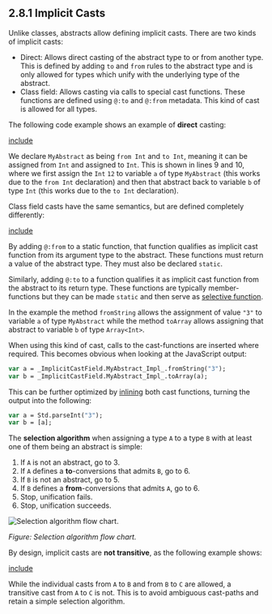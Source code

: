 ## 2.8.1 Implicit Casts

Unlike classes, abstracts allow defining implicit casts. There are two kinds of implicit casts:

* Direct: Allows direct casting of the abstract type to or from another type. This is defined by adding `to` and `from` rules to the abstract type and is only allowed for types which unify with the underlying type of the abstract.
* Class field: Allows casting via calls to special cast functions. These functions are defined using `@:to` and `@:from` metadata. This kind of cast is allowed for all types.

The following code example shows an example of **direct** casting:

[include](assets/ImplicitCastDirect.hx)

We declare `MyAbstract` as being `from Int` and `to Int`, meaning it can be assigned from `Int` and assigned to `Int`. This is shown in lines 9 and 10, where we first assign the `Int` `12` to variable `a` of type `MyAbstract` (this works due to the `from Int` declaration) and then that abstract back to variable `b` of type `Int` (this works due to the `to Int` declaration).

Class field casts have the same semantics, but are defined completely differently:

[include](assets/ImplicitCastField.hx)

By adding `@:from` to a static function, that function qualifies as implicit cast function from its argument type to the abstract. These functions must return a value of the abstract type. They must also be declared `static`.

Similarly, adding `@:to` to a function qualifies it as implicit cast function from the abstract to its return type. These functions are typically member-functions but they can be made `static` and then serve as [selective function](types-abstract-selective-functions.md).

In the example the method `fromString` allows the assignment of value `"3"` to variable `a` of type `MyAbstract` while the method `toArray` allows assigning that abstract to variable `b` of type `Array<Int>`.

When using this kind of cast, calls to the cast-functions are inserted where required. This becomes obvious when looking at the JavaScript output:

```haxe
var a = _ImplicitCastField.MyAbstract_Impl_.fromString("3");
var b = _ImplicitCastField.MyAbstract_Impl_.toArray(a);
```
This can be further optimized by [inlining](class-field-inline.md) both cast functions, turning the output into the following:

```haxe
var a = Std.parseInt("3");
var b = [a];
```
The **selection algorithm** when assigning a type `A` to a type `B` with at least one of them being an abstract is simple:

1. If `A` is not an abstract, go to 3.
2. If `A` defines a **to**-conversions that admits `B`, go to 6.
3. If `B` is not an abstract, go to 5.
4. If `B` defines a **from**-conversions that admits `A`, go to 6.
5. Stop, unification fails.
6. Stop, unification succeeds.

<img src="../../../HaxeManual/assets/graphics/generated/types-abstract-implicit-casts-selection-algorithm.png" alt="Selection algorithm flow chart." title="Selection algorithm flow chart." />

_Figure: Selection algorithm flow chart._

By design, implicit casts are **not transitive**, as the following example shows:

[include](assets/ImplicitTransitiveCast.hx)

While the individual casts from `A` to `B` and from `B` to `C` are allowed, a transitive cast from `A` to `C` is not. This is to avoid ambiguous cast-paths and retain a simple selection algorithm.
